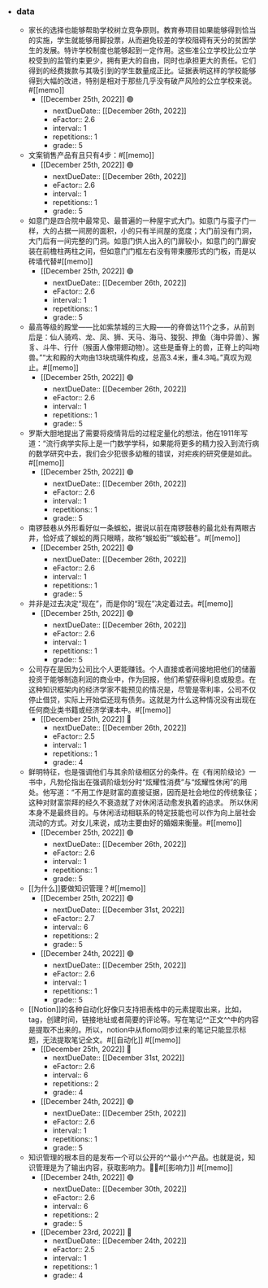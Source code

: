 - ### data
    - 家长的选择也能够帮助学校树立竞争原则。教育券项目如果能够得到恰当的实施，学生就能够用脚投票，从而避免较差的学校阻碍有天分的贫困学生的发展。特许学校制度也能够起到一定作用。这些准公立学校比公立学校受到的监管约束更少，拥有更大的自由，同时也承担更大的责任。它们得到的经费拨款与其吸引到的学生数量成正比。证据表明这样的学校能够得到大幅的改进，特别是相对于那些几乎没有破产风险的公立学校来说。#[[memo]]
        - [[December 25th, 2022]] 🟢
            - nextDueDate:: [[December 26th, 2022]]
            - eFactor:: 2.6
            - interval:: 1
            - repetitions:: 1
            - grade:: 5
    - 文案销售产品有且只有4步：#[[memo]]
        - [[December 25th, 2022]] 🟢
            - nextDueDate:: [[December 26th, 2022]]
            - eFactor:: 2.6
            - interval:: 1
            - repetitions:: 1
            - grade:: 5
    - 如意门是四合院中最常见、最普遍的一种屋宇式大门。如意门与蛮子门一样，大的占据一间房的面积，小的只有半间屋的宽度；大门前没有门洞，大门后有一间完整的门洞。如意门供人出入的门扉较小，如意门的门扉安装在前檐柱两柱之间，但如意门门框左右没有带束腰形式的门板，而是以砖墙代替#[[memo]]
        - [[December 25th, 2022]] 🟢
            - nextDueDate:: [[December 26th, 2022]]
            - eFactor:: 2.6
            - interval:: 1
            - repetitions:: 1
            - grade:: 5
    - 最高等级的殿堂——比如紫禁城的三大殿——的脊兽达11个之多，从前到后是：仙人骑鸡、龙、凤、狮、天马、海马、狻猊、押鱼（海中异兽）、獬豸、斗牛、行什（猴面人像带翅动物）。这些是垂脊上的兽，正脊上的叫吻兽。”“太和殿的大吻由13块琉璃件构成，总高3.4米，重4.3吨。”真叹为观止。#[[memo]]
        - [[December 25th, 2022]] 🟢
            - nextDueDate:: [[December 26th, 2022]]
            - eFactor:: 2.6
            - interval:: 1
            - repetitions:: 1
            - grade:: 5
    - 罗斯大胆地提出了需要将疫情背后的过程定量化的想法，他在1911年写道：“流行病学实际上是一门数学学科，如果能将更多的精力投入到流行病的数学研究中去，我们会少犯很多幼稚的错误，对疟疾的研究便是如此。#[[memo]]
        - [[December 25th, 2022]] 🟢
            - nextDueDate:: [[December 26th, 2022]]
            - eFactor:: 2.6
            - interval:: 1
            - repetitions:: 1
            - grade:: 5
    - 南锣鼓巷从外形看好似一条蜈蚣，据说以前在南锣鼓巷的最北处有两眼古井，恰好成了蜈蚣的两只眼睛，故称“蜈蚣街”“蜈蚣巷”。#[[memo]]
        - [[December 25th, 2022]] 🟢
            - nextDueDate:: [[December 26th, 2022]]
            - eFactor:: 2.6
            - interval:: 1
            - repetitions:: 1
            - grade:: 5
    - 并非是过去决定“现在”，而是你的“现在”决定着过去。#[[memo]]
        - [[December 25th, 2022]] 🟢
            - nextDueDate:: [[December 26th, 2022]]
            - eFactor:: 2.6
            - interval:: 1
            - repetitions:: 1
            - grade:: 5
    - 公司存在是因为公司比个人更能赚钱。个人直接或者间接地把他们的储蓄投资于能够制造利润的商业中，作为回报，他们希望获得利息或股息。在这种知识框架内的经济学家不能预见的情况是，尽管是零利率，公司不仅停止借贷，实际上开始偿还现有债务。这就是为什么这种情况没有出现在任何商业类书籍或经济学课本中。#[[memo]]
        - [[December 25th, 2022]] 🔵
            - nextDueDate:: [[December 26th, 2022]]
            - eFactor:: 2.5
            - interval:: 1
            - repetitions:: 1
            - grade:: 4
    - 鲜明特征，也是强调他们与其余阶级相区分的条件。在《有闲阶级论》一书中，凡勃伦指出在强调阶级划分时“炫耀性消费”与“炫耀性休闲”的用处。他写道：“不用工作是财富的直接证据，因而是社会地位的传统象征；这种对财富崇拜的经久不衰造就了对休闲活动愈发执着的追求。
所以休闲本身不是最终目的。与休闲活动相联系的特定技能也可以作为向上层社会流动的方式。对女儿来说，成功主要由好的婚姻来衡量。#[[memo]]
        - [[December 25th, 2022]] 🟢
            - nextDueDate:: [[December 26th, 2022]]
            - eFactor:: 2.6
            - interval:: 1
            - repetitions:: 1
            - grade:: 5
    - [[为什么]]要做知识管理？#[[memo]]
        - [[December 25th, 2022]] 🟢
            - nextDueDate:: [[December 31st, 2022]]
            - eFactor:: 2.7
            - interval:: 6
            - repetitions:: 2
            - grade:: 5
        - [[December 24th, 2022]] 🟢
            - nextDueDate:: [[December 25th, 2022]]
            - eFactor:: 2.6
            - interval:: 1
            - repetitions:: 1
            - grade:: 5
    - [[Notion]]的各种自动化好像只支持把表格中的元素提取出来，比如，tag，创建时间，链接地址或者简要的评论等。写在笔记^^正文^^中的内容是提取不出来的。所以，notion中从flomo同步过来的笔记只能显示标题，无法提取笔记全文。#[[自动化]] #[[memo]]
        - [[December 25th, 2022]] 🔵
            - nextDueDate:: [[December 31st, 2022]]
            - eFactor:: 2.6
            - interval:: 6
            - repetitions:: 2
            - grade:: 4
        - [[December 24th, 2022]] 🟢
            - nextDueDate:: [[December 25th, 2022]]
            - eFactor:: 2.6
            - interval:: 1
            - repetitions:: 1
            - grade:: 5
    - 知识管理的根本目的是发布一个可以公开的^^最小^^产品。也就是说，知识管理是为了输出内容，获取影响力。#[[影响力]] #[[memo]]
        - [[December 24th, 2022]] 🟢
            - nextDueDate:: [[December 30th, 2022]]
            - eFactor:: 2.6
            - interval:: 6
            - repetitions:: 2
            - grade:: 5
        - [[December 23rd, 2022]] 🔵
            - nextDueDate:: [[December 24th, 2022]]
            - eFactor:: 2.5
            - interval:: 1
            - repetitions:: 1
            - grade:: 4
